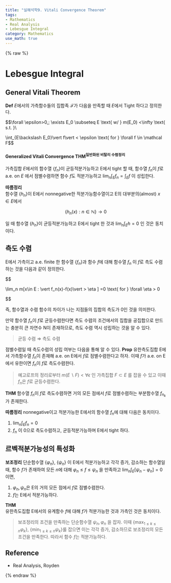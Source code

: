 ```yaml
---
title: "실해석학9. Vitali Convergence Theorem"
tags:
- Mathematics
- Real Analysis
- Lebesgue Integral
category: Mathematics
use_math: true
---
```

{% raw %}
# Lebesgue Integral
## General Vitali Theorem
**Def**
$E$에서의 가측함수들의 집합족 $\mathcal F$가 다음을 만족할 때 $E$에서 Tight 하다고 정의한다.   

$$\forall \epsilon>0,\; \exists E_0 \subseteq E \text{ w/  } m(E_0) <\infty \text{    s.t.  }\\

\int_{E\backslash E_0}\vert f\vert  < \epsilon \text{   for   } \forall f \in \mathcal F$$

#### **Generalized Vitali Convergence THM**<sup>일반화된 비탈리 수렴정리<sup>
가측집합 $E$에서의 함수열 {$f_n$}이 균등적분가능하고 E에서 tight 할 때, 함수열 $f_n$이 $f$로 a.e. on $E$ 에서 점별수렴하면 함수 $f$도 적분가능하고 $\lim_n\int_Ef_n=\int_Ef$ 이 성립한다.

**따름정리**   
함수열 {$h_n$}이 E에서 nonnegative한 적분가능함수열이고 E의 대부분의(almost) $x \in E$에서   

$$\{h_n(x) : n \in \mathbb{N}\} \to 0$$   

일 때 함수열 {$h_n$}이 균등적분가능하고 E에서 tight 한 것과 $\lim_n\int_Eh = 0$ 인 것은 동치이다.

## 측도 수렴
E에서 가측이고 a.e. finite 한 함수열 {$f_n$}과 함수 $f$에 대해 함수열 $f_n$ 이 $f$로 측도 수렴하는 것을 다음과 같이 정의한다.

$$

\lim_n m[x\in E : \vert f_n(x)-f(x)\vert  > \eta ] =0 \text{   for   } \forall \eta > 0

$$ 

즉, 함수열과 수렴 함수의 차이가 나는 지점들의 집합의 측도가 0인 것을 의미한다.   

만약 함수열 $f_n$이 $f$로 균등수렴한다면 측도 수렴의 조건에서의 집합을 공집합으로 만드는 충분히 큰 자연수 N이 존재하므로, 측도 수렴 역시 성립하는 것을 알 수 있다.
> 균등 수렴 $\Rightarrow$ 측도 수렴   

점별수렴일 때 측도수렴의 성립 여부는 다음을 통해 알 수 있다.
**Prop** 유한측도집합 E에서 가측함수열 $f_n$이 존재해 a.e. on E에서 $f$로 점별수렴한다고 하자. 이때 $f$가 a.e. on E에서 유한이면 $f_n$이 $f$로 측도수렴한다.
>예고로프의 정리로부터 $m(E \backslash F) < \forall\epsilon$ 인 가측집합 $F \subset E$ 를 잡을 수 있고 이때 $f_n$은 $f$로 균등수렴한다.   

**THM** 함수열 $f_n$이 $f$로 측도수렴하면 거의 모든 점에서 $f$로 점별수렴하는 부분함수열 $f_{n_k}$ 가 존재한다. 

**따름정리** nonnegative이고 적분가능한 E에서의 함수열 $f_n$에 대해 다음은 동치이다.
1. $\lim_n\int_Ef_n =0$
2. $f_n$ 이 0으로 측도수렴하고, 균등적분가능하며 E에서 tight 하다.

## 르벡적분가능성의 특성화
**보조정리**
단순함수열 {$\varphi_n$}, {$\psi_n$} 이 E에서 적분가능하고 각각 증가, 감소하는 함수열일 때, 함수 $f$가 존재하여 모든 $n$에 대해 $\varphi_n \leq f \leq \psi_n$ 을 만족하고 $\lim_n\int_E[\psi_n-\varphi_n] = 0$ 이면,   
1. $\varphi_n, \psi_n$은 E의 거의 모든 점에서 $f$로 점별수렴한다.
2. $f$는 E에서 적분가능하다.

**THM**   
유한측도집합 E에서의 유계함수 $f$에 대해 $f$가 적분가능한 것과 가측인 것은 동치이다.

> 보조정리의 조건을 만족하는 단순함수열 $\psi_n, \varphi_n$ 을 잡자. 이때 {$\max_{1\leq k \leq n}\varphi_k$}, {$\min_{1\leq k \leq n}\psi_k$}룰 잡으면 이는 각각 증가, 감소하므로 보조정리의 모든 조건을 만족한다. 따라서 함수 $f$는 적분가능하다.
> 

## Reference
 - Real Analysis, Royden

{% endraw %}